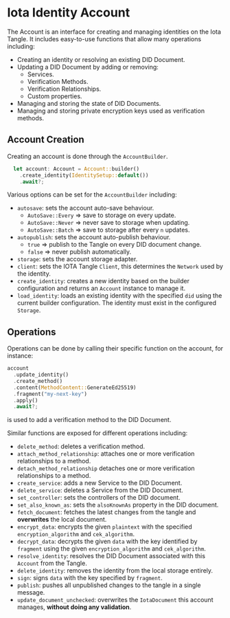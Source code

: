 # Iota Identity Account

The Account is an interface for creating and managing identities on the Iota Tangle. It includes easy-to-use functions that allow many operations including:

- Creating an identity or resolving an existing DID Document.
- Updating a DID Document by adding or removing:
  - Services.
  - Verification Methods.
  - Verification Relationships.
  - Custom properties.
- Managing and storing the state of DID Documents.
- Managing and storing private encryption keys used as verification methods.

## Account Creation

Creating an account is done through the `AccountBuilder`.

```rust
  let account: Account = Account::builder()
    .create_identity(IdentitySetup::default())
    .await?;
```

Various options can be set for the `AccountBuilder` including:

- `autosave`: sets the account auto-save behaviour.
  - `AutoSave::Every` => save to storage on every update.
  - `AutoSave::Never` => never save to storage when updating.
  - `AutoSave::Batch` => save to storage after every `n` updates.
- `autopublish`: sets the account auto-publish behaviour.
  - `true` => publish to the Tangle on every DID document change.
  - `false` => never publish automatically.
- `storage`: sets the account storage adapter.
- `client`: sets the IOTA Tangle `Client`, this determines the `Network` used by the identity.
- `create_identity`: creates a new identity based on the builder configuration and returns an `Account` instance to manage it.
- `load_identity`: loads an existing identity with the specified `did` using the current builder configuration. The identity must exist in the configured `Storage`.

## Operations

Operations can be done by calling their specific function on the account, for instance:

  ```rust
  account
    .update_identity()
    .create_method()
    .content(MethodContent::GenerateEd25519)
    .fragment("my-next-key")
    .apply()
    .await?;
```

is used to add a verification method to the DID Document.

Similar functions are exposed for different operations including:

- `delete_method`: deletes a verification method.
- `attach_method_relationship`: attaches one or more verification relationships to a method.
- `detach_method_relationship` detaches one or more verification relationships to a method.
- `create_service`: adds a new Service to the DID Document.
- `delete_service`: deletes a Service from the DID Document.
- `set_controller`: sets the controllers of the DID document.
- `set_also_known_as`: sets the `alsoKnownAs` property in the DID document.
- `fetch_document`: fetches the latest changes from the tangle and **overwrites** the local document.
- `encrypt_data`: encrypts the given `plaintext` with the specified `encryption_algorithm` and `cek_algorithm`.
- `decrypt_data`: decrypts the given `data` with the key identified by `fragment` using the given `encryption_algorithm` and `cek_algorithm`.
- `resolve_identity`: resolves the DID Document associated with this `Account` from the Tangle.
- `delete_identity`: removes the identity from the local storage entirely.
- `sign`: signs `data` with the key specified by `fragment`.
- `publish`: pushes all unpublished changes to the tangle in a single message.
- `update_document_unchecked`: overwrites the `IotaDocument` this account manages, **without doing any validation**.
